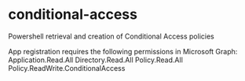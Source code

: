 # conditional-access
Powershell retrieval and creation of Conditional Access policies

App registration requires the following permissions in Microsoft Graph:
Application.Read.All
Directory.Read.All
Policy.Read.All
Policy.ReadWrite.ConditionalAccess
